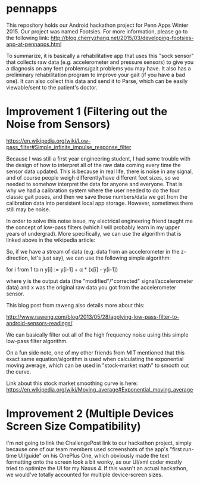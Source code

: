 # pennapps

This repository holds our Android hackathon project for Penn Apps Winter 2015. Our project was named Footsies. For more information, please go to the following link: http://blog.cherryzhang.net/2015/03/developing-footsies-app-at-pennapps.html

To summarize, it is basically a rehabilitative app that uses this "sock sensor" that collects raw data (e.g. accelerometer and pressure sensors) to give you a diagnosis on any feet problems/gait problems you may have. It also has a preliminary rehabilitation program to improve your gait (if you have a bad one). It can also collect this data and send it to Parse, which can be easily viewable/sent to the patient's doctor.

# Improvement 1 (Filtering out the Noise from Sensors)
https://en.wikipedia.org/wiki/Low-pass_filter#Simple_infinite_impulse_response_filter

Because I was still a first year engineering student, I had some trouble with the design of how to interpret all of the raw data coming every time the sensor data updated. This is because in real life, there is noise in any signal, and of course people weigh differently/have different feet sizes, so we needed to somehow interpret the data for anyone and everyone. That is why we had a calibration system where the user needed to do the four classic gait poses, and then we save those numbers/data we get from the calibration data into persistent local app storage. However, sometimes there still may be noise.

In order to solve this noise issue, my electrical engineering friend taught me the concept of low-pass filters (which I will probably learn in my upper years of undergrad). More specifically, we can use the algorithm that is linked above in the wikipedia article:

So, if we have a stream of data (e.g. data from an accelerometer in the z-direction, let's just say), we can use the following simple algorithm:

for i from 1 to n
       y[i] := y[i-1] + α * (x[i] - y[i-1])

where y is the output data (the "modified"/"corrected" signal/accelerometer data) and x was the original raw data you got from the accelerometer sensor.

This blog post from raweng also details more about this:

http://www.raweng.com/blog/2013/05/28/applying-low-pass-filter-to-android-sensors-readings/

We can basically filter out all of the high frequency noise using this simple low-pass filter algorithm.

On a fun side note, one of my other friends from MIT mentioned that this exact same equation/algorithm is used when calculating the exponential moving average, which can be used in "stock-market math" to smooth out the curve.

Link about this stock market smoothing curve is here:
https://en.wikipedia.org/wiki/Moving_average#Exponential_moving_average

# Improvement 2 (Multiple Devices Screen Size Compatibility)

I'm not going to link the ChallengePost link to our hackathon project, simply because one of our team members used screenshots of the app's "first run-time UI/guide" on his OnePlus One, which obviously made the text formatting onto the screen look a bit wonky, as our UI/xml coder mostly tried to optimize the UI for my Naxus 4. If this wasn't an actual hackathon, we would've totally accounted for multiple device-screen sizes.
